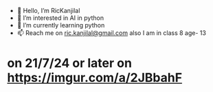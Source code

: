 - 👋 Hello, I’m RicKanjilal
- 👀 I’m interested in AI in python
- 🌱 I’m currently learning python
- 📫 Reach me on ric.kanjilal@gmail.com
also I am in class 8 age- 13


# on 21/7/24 or later on https://imgur.com/a/2JBbahF
